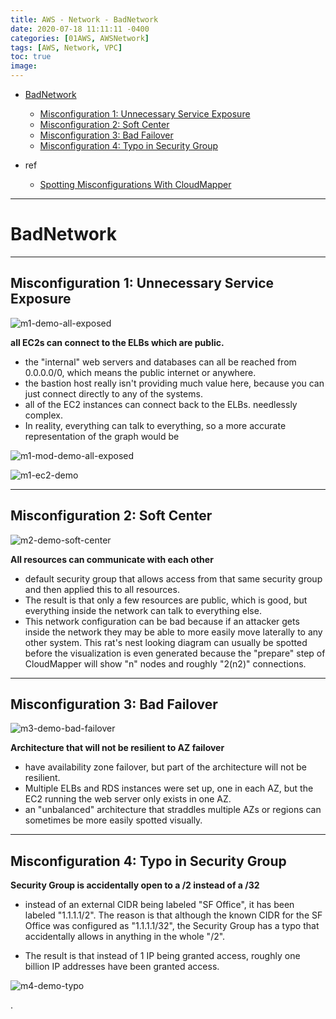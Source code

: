 ```yaml
---
title: AWS - Network - BadNetwork
date: 2020-07-18 11:11:11 -0400
categories: [01AWS, AWSNetwork]
tags: [AWS, Network, VPC]
toc: true
image:
---
```


- [BadNetwork](#badnetwork)
  - [Misconfiguration 1: Unnecessary Service Exposure](#misconfiguration-1-unnecessary-service-exposure)
  - [Misconfiguration 2: Soft Center](#misconfiguration-2-soft-center)
  - [Misconfiguration 3: Bad Failover](#misconfiguration-3-bad-failover)
  - [Misconfiguration 4: Typo in Security Group](#misconfiguration-4-typo-in-security-group)

- ref
  - [Spotting Misconfigurations With CloudMapper](https://duo.com/blog/spotting-misconfigurations-with-cloudmapper)

---

# BadNetwork


---


## Misconfiguration 1: Unnecessary Service Exposure

![m1-demo-all-exposed](https://i.imgur.com/nG6RPDH.png)

**all EC2s can connect to the ELBs which are public.**
- the "internal" web servers and databases can all be reached from 0.0.0.0/0, which means the public internet or anywhere.
- the bastion host really isn't providing much value here, because you can just connect directly to any of the systems.
- all of the EC2 instances can connect back to the ELBs. needlessly complex.
- In reality, everything can talk to everything, so a more accurate representation of the graph would be

![m1-mod-demo-all-exposed](https://i.imgur.com/HeqH8f7.png)

![m1-ec2-demo](https://i.imgur.com/G5gymM4.png)

---

## Misconfiguration 2: Soft Center

![m2-demo-soft-center](https://i.imgur.com/crDO901.png)

**All resources can communicate with each other**
- default security group that allows access from that same security group and then applied this to all resources.
- The result is that only a few resources are public, which is good, but everything inside the network can talk to everything else.
- This network configuration can be bad because if an attacker gets inside the network they may be able to more easily move laterally to any other system. This rat's nest looking diagram can usually be spotted before the visualization is even generated because the "prepare" step of CloudMapper will show "n" nodes and roughly "2(n2)" connections.


---

## Misconfiguration 3: Bad Failover

![m3-demo-bad-failover](https://i.imgur.com/Apk6wdr.png)

**Architecture that will not be resilient to AZ failover**
- have availability zone failover, but part of the architecture will not be resilient.
- Multiple ELBs and RDS instances were set up, one in each AZ, but the EC2 running the web server only exists in one AZ.
- an "unbalanced" architecture that straddles multiple AZs or regions can sometimes be more easily spotted visually.

---

## Misconfiguration 4: Typo in Security Group

**Security Group is accidentally open to a /2 instead of a /32**
- instead of an external CIDR being labeled "SF Office", it has been labeled "1.1.1.1/2". The reason is that although the known CIDR for the SF Office was configured as "1.1.1.1/32", the Security Group has a typo that accidentally allows in anything in the whole "/2".

- The result is that instead of 1 IP being granted access, roughly one billion IP addresses have been granted access.


![m4-demo-typo](https://i.imgur.com/9187m0q.png)








.
